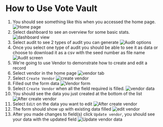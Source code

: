 # How to Use Vote Vault
1. You should see something like this when you accessed the home page. ![Home page](./InstructionScreenshots/vote_vault_frontend.png)
2. Select dashboard to see an overview for some basic stats. ![dashboard view](./InstructionScreenshots/dashboard_view.png)
3. Select audit to see 2 types of audit you can generate ![Audit options](./InstructionScreenshots/Public_audit_test.png)
4. Once you select one type of audit you should be able to see it as data or choose to download it as a csv with the seed number as file name ![Audit screen](./InstructionScreenshots/Download_csv.png)
5. We're going to use Vendor to demonstrate how to create and edit a record
6. Select vendor in the home page ![vendor tab](./InstructionScreenshots/Select_vendor.png)
7. Select ```Create Vendor``` ![create vendor](./InstructionScreenshots/Select_create_vendor.png)
8. Filled out the form data ![Vendor form](./InstructionScreenshots/Vendor_form.png)
9. Select ```Create Vendor``` when all the field required is filled. ![vendor data](./InstructionScreenshots/Enter_vendor_data.png)
10. You should see the data you just created at the bottom of the list ![After create vendor](./InstructionScreenshots/After_create_vendor.png)
11. Select ```Edit``` on the data you want to edit ![After create vendor](./InstructionScreenshots/After_create_vendor.png)
12. The form should show up with existing data filled ![edit vendor](./InstructionScreenshots/Update_vendor_data.png)
13. After you made changes to field(s) click ```Update vendor```, you should see your data with the updated field ![Update vendor data](./InstructionScreenshots/After_update_vendor.png)